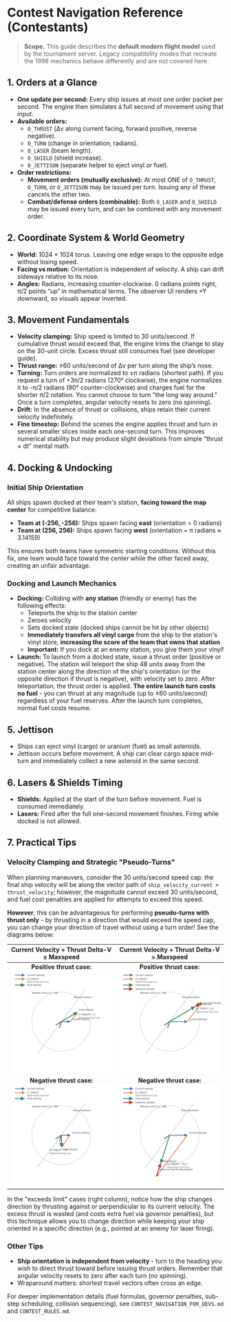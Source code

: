 # Contest Navigation Reference (Contestants)

> **Scope.** This guide describes the **default modern flight model** used by the tournament server. Legacy compatibility modes that recreate the 1998 mechanics behave differently and are not covered here.

## 1. Orders at a Glance
- **One update per second:** Every ship issues at most one order packet per second. The engine then simulates a full second of movement using that input.
- **Available orders:**
  - `O_THRUST` (Δv along current facing, forward positive, reverse negative).
  - `O_TURN` (change in orientation, radians).
  - `O_LASER` (beam length).
  - `O_SHIELD` (shield increase).
  - `O_JETTISON` (separate helper to eject vinyl or fuel).
- **Order restrictions:**
  - **Movement orders (mutually exclusive):** At most ONE of `O_THRUST`, `O_TURN`, or `O_JETTISON` may be issued per turn. Issuing any of these cancels the other two.
  - **Combat/defense orders (combinable):** Both `O_LASER` and `O_SHIELD` may be issued every turn, and can be combined with any movement order.

## 2. Coordinate System & World Geometry
- **World:** 1024 × 1024 torus. Leaving one edge wraps to the opposite edge without losing speed.
- **Facing vs motion:** Orientation is independent of velocity. A ship can drift sideways relative to its nose.
- **Angles:** Radians, increasing counter-clockwise. 0 radians points right, π/2 points “up” in mathematical terms. The observer UI renders +Y downward, so visuals appear inverted.

## 3. Movement Fundamentals
- **Velocity clamping:** Ship speed is limited to 30 units/second. If cumulative thrust would exceed that, the engine trims the change to stay on the 30-unit circle. Excess thrust still consumes fuel (see developer guide).
- **Thrust range:** ±60 units/second of Δv per turn along the ship’s nose.
- **Turning:** Turn orders are normalized to ±π radians (shortest path). If you request a turn of +3π/2 radians (270° clockwise), the engine normalizes it to -π/2 radians (90° counter-clockwise) and charges fuel for the shorter π/2 rotation. You cannot choose to turn "the long way around." Once a turn completes, angular velocity resets to zero (no spinning).
- **Drift:** In the absence of thrust or collisions, ships retain their current velocity indefinitely.
- **Fine timestep:** Behind the scenes the engine applies thrust and turn in several smaller slices inside each one-second turn. This improves numerical stability but may produce slight deviations from simple “thrust × dt” mental math.

## 4. Docking & Undocking

### Initial Ship Orientation
All ships spawn docked at their team's station, **facing toward the map center** for competitive balance:
- **Team at (-256, -256):** Ships spawn facing **east** (orientation = 0 radians)
- **Team at (256, 256):** Ships spawn facing **west** (orientation = π radians ≈ 3.14159)

This ensures both teams have symmetric starting conditions. Without this fix, one team would face toward the center while the other faced away, creating an unfair advantage.

### Docking and Launch Mechanics
- **Docking:** Colliding with **any station** (friendly or enemy) has the following effects:
  - Teleports the ship to the station center
  - Zeroes velocity
  - Sets docked state (docked ships cannot be hit by other objects)
  - **Immediately transfers all vinyl cargo** from the ship to the station's vinyl store, **increasing the score of the team that owns that station**
  - **Important:** If you dock at an enemy station, you give them your vinyl!
- **Launch:** To launch from a docked state, issue a thrust order (positive or negative). The station will teleport the ship 48 units away from the station center along the direction of the ship's orientation (or the opposite direction if thrust is negative), with velocity set to zero. After teleportation, the thrust order is applied. **The entire launch turn costs no fuel** - you can thrust at any magnitude (up to ±60 units/second) regardless of your fuel reserves. After the launch turn completes, normal fuel costs resume.

## 5. Jettison
- Ships can eject vinyl (cargo) or uranium (fuel) as small asteroids.
- Jettison occurs before movement. A ship can clear cargo space mid-turn and immediately collect a new asteroid in the same second.

## 6. Lasers & Shields Timing
- **Shields:** Applied at the start of the turn before movement. Fuel is consumed immediately.
- **Lasers:** Fired after the full one-second movement finishes. Firing while docked is not allowed.

## 7. Practical Tips

### Velocity Clamping and Strategic "Pseudo-Turns"

When planning maneuvers, consider the 30 units/second speed cap: the final ship velocity will be along the vector path of `ship_velocity_current + thrust_velocity`; however, the magnitude cannot exceed 30 units/second, and fuel cost penalties are applied for attempts to exceed this speed.

**However**, this can be advantageous for performing **pseudo-turns with thrust only** - by thrusting in a direction that would exceed the speed cap, you can change your direction of travel without using a turn order! See the diagrams below:

| Current Velocity + Thrust Delta-V ≤ Maxspeed | Current Velocity + Thrust Delta-V > Maxspeed |
|:---:|:---:|
| **Positive thrust case:**<br/>![Positive thrust within limit](diagrams/thrust_positive_within_limit.svg) | **Positive thrust case:**<br/>![Positive thrust exceeds limit](diagrams/thrust_positive_exceeds_limit.svg) |
| **Negative thrust case:**<br/>![Negative thrust within limit](diagrams/thrust_negative_within_limit.svg) | **Negative thrust case:**<br/>![Negative thrust exceeds limit](diagrams/thrust_negative_exceeds_limit.svg) |

In the "exceeds limit" cases (right column), notice how the ship changes direction by thrusting against or perpendicular to its current velocity. The excess thrust is wasted (and costs extra fuel via governor penalties), but this technique allows you to change direction while keeping your ship oriented in a specific direction (e.g., pointed at an enemy for laser firing).

### Other Tips
- **Ship orientation is independent from velocity** - turn to the heading you wish to direct thrust toward before issuing thrust orders. Remember that angular velocity resets to zero after each turn (no spinning).
- Wraparound matters: shortest travel vectors often cross an edge.

For deeper implementation details (fuel formulas, governor penalties, sub-step scheduling, collision sequencing), see `CONTEST_NAVIGATION_FOR_DEVS.md` and `CONTEST_RULES.md`.
